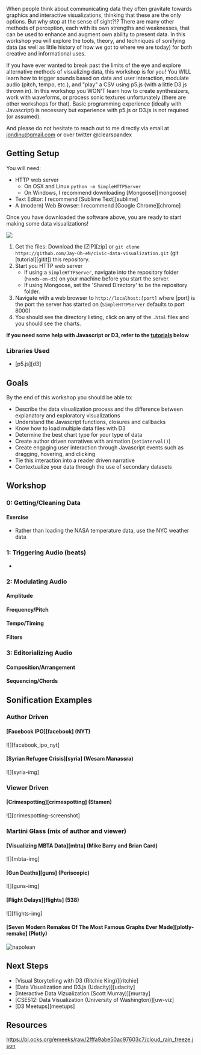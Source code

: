 When people think about communicating data they often gravitate towards graphics and interactive visualizations, thinking that these are the only options. But why stop at the sense of sight?!? There are many other methods of perception, each with its own strengths and weaknesses, that can be used to enhance and augment own ability to present data. In this workshop you will explore the tools, theory, and techniques of sonifying data (as well as little history of how we got to where we are today) for both creative and informational uses.

If you have ever wanted to break past the limits of the eye and explore alternative methods of visualizing data, this workshop is for you! You WILL learn how to trigger sounds based on data and user interaction, modulate audio (pitch, tempo, etc.), and "play" a CSV using p5.js (with a little D3.js thrown in). In this workshop you WON'T learn how to create synthesizers, work with waveforms, or process sonic textures unfortunately (there are other workshops for that). Basic programming experience (ideally with Javascript) is necessary but experience with p5.js or D3.js is not required (or assumed).

And please do not hesitate to reach out to me directly via email at jondinu@gmail.com or over twitter @clearspandex

## Getting Setup

You will need:

* HTTP web server
    * On OSX and Linux `python -m SimpleHTTPServer`
    * On Windows, I recommend downloading [Mongoose][mongoose]
* Text Editor: I recommend [Sublime Text][sublime]
* A (modern) Web Browser: I recommend [Google Chrome][chrome]

Once you have downloaded the software above, you are ready to start making some data visualizations!

![](http://media2.giphy.com/media/rOTGSPxvJJY7m/giphy.gif)

1. Get the files: Download the [ZIP][zip] or `git clone https://github.com/Jay-Oh-eN/civic-data-visualization.git` (git [tutorial][gitit]) this repository.
2. Start you HTTP web server
    * If using a `SimpleHTTPServer`, navigate into the repository folder (`hands-on-d3`) on your machine before you start the server.
    * If using Mongoose, set the 'Shared Directory' to be the repository folder.
3. Navigate with a web browser to `http://localhost:[port]` where [port] is the port the server has started on (`SimpleHTTPServer` defaults to port 8000)
4. You should see the directory listing, click on any of the `.html` files and you should see the charts.

__If you need some help with Javascript or D3, refer to the [tutorials](#resources) below__

### Libraries Used
* [p5.js][d3]

## Goals

By the end of this workshop you should be able to:

* Describe the data visualization process and the difference between explanatory and exploratory visualizations
* Understand the Javascript functions, closures and callbacks
* Know how to load multiple data files with D3
* Determine the best chart type for your type of data
* Create author driven narratives with animation (`setInterval()`)
* Create engaging user interaction through Javascript events such as dragging, hovering, and clicking
* Tie this interaction into a reader driven narrative
* Contextualize your data through the use of secondary datasets

## Workshop

### 0: Getting/Cleaning Data

#### Exercise

* Rather than loading the NASA temperature data, use the NYC weather data

### 1: Triggering Audio (beats)

* 

### 2: Modulating Audio

#### Amplitude

#### Frequency/Pitch

#### Tempo/Timing

#### Filters

### 3: Editorializing Audio

#### Composition/Arrangement

#### Sequencing/Chords

## Sonification Examples

### Author Driven

#### [Facebook IPO][facebook] (NYT)

![][facebook_ipo_nyt]

#### [Syrian Refugee Crisis][syria] (Wesam Manassra)

![][syria-img]

### Viewer Driven

#### [Crimespotting][crimespotting] (Stamen)

![][crimespotting-screenshot]

### Martini Glass (mix of author and viewer)

#### [Visualizing MBTA Data][mbta] (Mike Barry and Brian Card)

![][mbta-img]

#### [Gun Deaths][guns] (Periscopic)

![][guns-img]

#### [Flight Delays][flights] (538)

![][flights-img]

#### [Seven Modern Remakes Of The Most Famous Graphs Ever Made][plotly-remake] (Plotly)

![napolean](http://i.imgur.com/wgYtD37.png)

## Next Steps
* [Visual Storytelling with D3 (Ritchie King)][ritchie]
* [Data Visualization and D3.js (Udacity)][udacity]
* [Interactive Data Vizualization (Scott Murray)][murray]
* [CSE512: Data Visualization (University of Washington)][uw-viz]
* [D3 Meetups][meetups]

## Resources

https://bl.ocks.org/emeeks/raw/2fffa9abe50ac97603c7/cloud_rain_freeze.json